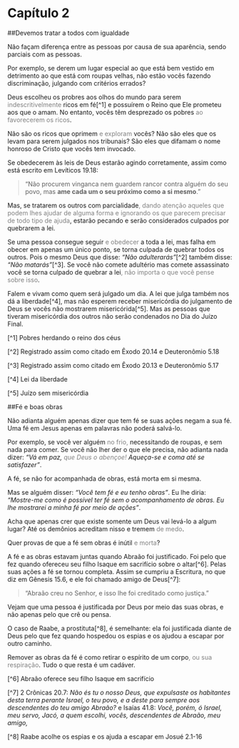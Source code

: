 # Capítulo 2

##Devemos tratar a todos com igualdade

Não façam diferença entre as pessoas por causa de sua aparência, sendo parciais com as pessoas.

Por exemplo, se derem um lugar especial ao que está bem vestido em detrimento ao que está com roupas velhas, não estão vocês fazendo discriminação, julgando com critérios errados?

Deus escolheu os probres aos olhos do mundo para serem <font color="gray">indescritivelmente</font> ricos em fé[^1] e possuírem o Reino que Ele prometeu aos que o amam. No entanto, vocês têm desprezado os pobres <font color="gray">ao favorecerem os ricos</font>.

Não são os ricos que oprimem <font color="gray">e exploram</font> vocês? Não são eles que os levam para serem julgados nos tribunais? São eles que difamam o nome honroso de Cristo que vocês tem invocado.

Se obedecerem às leis de Deus estarão agindo corretamente, assim como está escrito em Levíticos 19.18:

> “Não procurem vinganca nem guardem rancor contra alguém do seu povo, mas **ame cada um o seu próximo como a si mesmo**.”

Mas, se tratarem os outros com parcialidade<font color="gray">, dando atenção aqueles que podem lhes ajudar de alguma forma e ignorando os que parecem precisar de todo tipo de ajuda</font>, estarão pecando e serão considerados culpados por quebrarem a lei.

Se uma pessoa consegue seguir <font color="gray">e obedecer</font> a toda a lei, mas falha em obecer em apenas um único ponto, se torna culpada de quebrar todos os outros. Pois o mesmo Deus que disse: <cite>“Não adulterarás”</cite>[^2] também disse: <cite>“Não matarás”</cite>[^3]. Se você não comete adultério mas comete assassinato você se torna culpado de quebrar a lei<font color="gray">, não importa o que você pense sobre isso</font>.

Falem e vivam como quem será julgado um dia. A lei que julga também nos dá a liberdade[^4], mas não esperem receber misericórdia do julgamento de Deus se vocês não mostrarem misericórida[^5]. Mas as pessoas que tiveram misericórdia dos outros não serão condenados no Dia do Juízo Final.

[^1] Pobres herdando o reino dos céus

[^2] Registrado assim como citado em Êxodo 20.14 e Deuteronômio 5.18

[^3] Registrado assim como citado em Êxodo 20.13 e Deuteronômio 5.17

[^4] Lei da liberdade

[^5] Juízo sem misericórdia

##Fé e boas obras

Não adianta alguém apenas dizer que tem fé se suas ações negam a sua fé. Uma fé em Jesus apenas em palavras não poderá salvá-lo.

Por exemplo, se você ver alguém<font color="gray"> no frio,</font> necessitando de roupas, e sem nada para comer. Se você não lher der o que ele precisa, não adianta nada dizer: *“Vá em paz, <font color="gray">que Deus o abençoe!</font> Aqueça-se e coma até se satisfazer”*.

A fé, se não for acompanhada de obras, está morta em si mesma.

Mas se alguém disser: *“Você tem fé e eu tenho obras”*. Eu lhe diria: *“Mostre-me como é possível ter fé sem o acompanhamento de obras. Eu lhe mostrarei a minha fé por meio de ações”*.

Acha que apenas crer que existe somente um Deus vai levá-lo a algum lugar? Até os demônios acreditam nisso e tremem <font color="gray">de medo</font>.

Quer provas de que a fé sem obras é inútil <font color="gray"> e morta</font>?

A fé e as obras estavam juntas quando Abraão foi justificado. Foi pelo que fez quando ofereceu seu filho Isaque em sacrifício sobre o altar[^6]. Pelas suas ações a fé se tornou completa. Assim se cumpriu a Escritura, no que diz em Gênesis 15.6, e ele foi chamado amigo de Deus[^7]:

> “Abraão creu no Senhor, e isso lhe foi creditado como justiça.”

Vejam que uma pessoa é justificada por Deus por meio das suas obras, e não apenas pelo que crê ou pensa.

O caso de Raabe, a prostituta[^8], é semelhante: ela foi justificada diante de Deus pelo que fez quando hospedou os espias e os ajudou a escapar por outro caminho.

Remover as obras da fé é como retirar o espírito de um corpo<font color="gray">, ou sua respiração</font>. Tudo o que resta é um cadáver.

[^6] Abraão oferece seu filho Isaque em sacrifício

[^7] 2 Crônicas 20.7: <cite>Não és tu o nosso Deus, que expulsaste os habitantes desta terra perante Israel, o teu povo, e a deste para sempre aos descendentes do teu amigo Abraão?</cite> e Isaías 41.8: <cite>Você, porém, ó Israel, meu servo, Jacó, a quem escolhi, vocês, descendentes de Abraão, meu amigo,</cite>

[^8] Raabe acolhe os espias e os ajuda a escapar em Josué 2.1-16
